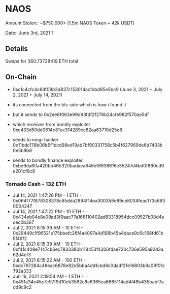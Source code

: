 # NAOS

Amount Stolen:: ~$750,000+ (1.5m NAOS Token + 42k USDT)

Date:: June 3rd, 2021 ?


## Details

Swaps for 360.73728419 ETH total



## On-Chain

- 0xc1c4cfc4c6df09b3d837c153014acfdbd85e5bc9 (June 3, 2021 + July 2, 2021 + July 14, 2021)

- its connected from the btc side which is how i found it

- but it sends to 0x2ee6f063e99d93fdf2f276b24cfe982f570ae5df

- which receives from bondly exploiter 0xc433d50dd0614c81ee314289ec82aa63710d25e8

- sends to mngr hacker 0x11bdc178b06b6f1dcd98ed19ab7bf90331758c5b4f627969de6d7403b0e5b9b8

- sends to bondly finance exploiter 0xbe9da60a420bb46b320badaea846df6938616e35247d4bd0f860cd9e201cf8c8





### Tornado Cash - 132 ETH

- Jul 14, 2021 1:47:26 PM - 1 ETH - 0x064f77f878308378c65dda2894f14ea300358e89ce8034feac173a6830004247
- Jul 14, 2021 1:47:22 PM - 10 ETH - 0x434eb04e8e09ad3f9aac77a166110402ad83318954dcc09527b08d4ecec0b367
- Jul 2, 2021 8:15:39 AM - 10 ETH - 0x29449c1f96521e175bbefc26f4a4097a4d198b45a4dace9c6c168fd61b5f49f2
- Jul 2, 2021 8:15:39 AM - 10 ETH - 0xf41c408e7147cb6ec7833380b118453f4306fdae720c736e595a92d3a62d4ef3
- Jul 2, 2021 8:15:22 AM - 100 ETH - 0xdc797284c48eac6878e82d5bba4dd1cbd8c0dadf21e16803b9a09f01c792a333
- Jun 16, 2021 2:19:54 AM - 1 ETH - 0x451a34e45c7c97f9d10eb3562c8e6365ea6665114ad4f46b435babf7add9c9c2


